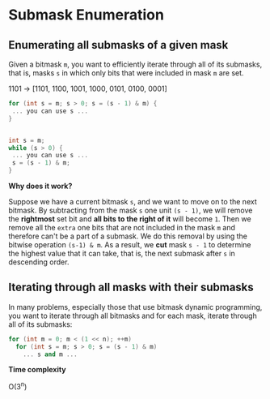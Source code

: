 # Submask Enumeration

## Enumerating all submasks of a given mask

Given a bitmask `m`, you want to efficiently iterate through all of its submasks, that is, masks `s` in which only bits that were included in mask `m` are set.

1101 -> [1101, 1100, 1001, 1000, 0101, 0100, 0001]

```cpp
for (int s = m; s > 0; s = (s - 1) & m) {
 ... you can use s ...
}


int s = m;
while (s > 0) {
 ... you can use s ...
 s = (s - 1) & m;
}
```

**Why does it work?**

Suppose we have a current bitmask `s`, and we want to move on to the next bitmask. By subtracting from the mask `s` one unit `(s - 1)`, we will remove the **rightmost** set bit and **all bits to the right of it** will become `1`. Then we remove all the `extra` one bits that are not included in the mask `m` and therefore can't be a part of a submask. We do this removal by using the bitwise operation `(s-1) & m`. As a result, we **cut** mask `s - 1` to determine the highest value that it can take, that is, the next submask after `s` in descending order.

## Iterating through all masks with their submasks

In many problems, especially those that use bitmask dynamic programming, you want to iterate through all bitmasks and for each mask, iterate through all of its submasks:

```cpp
for (int m = 0; m < (1 << n); ++m)
  for (int s = m; s > 0; s = (s - 1) & m)
    ... s and m ...
```

**Time complexity**

O(3<sup>n</sup>)
